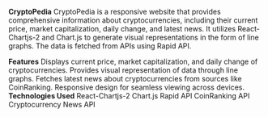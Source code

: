 ****CryptoPedia****
CryptoPedia is a responsive website that provides comprehensive information about cryptocurrencies, including their current price, market capitalization, daily change, and latest news. It utilizes React-Chartjs-2 and Chart.js to generate visual representations in the form of line graphs. The data is fetched from APIs using Rapid API.

**Features**
Displays current price, market capitalization, and daily change of cryptocurrencies.
Provides visual representation of data through line graphs.
Fetches latest news about cryptocurrencies from sources like CoinRanking.
Responsive design for seamless viewing across devices.
**Technologies Used**
React-Chartjs-2
Chart.js
Rapid API
CoinRanking API
Cryptocurrency News API
